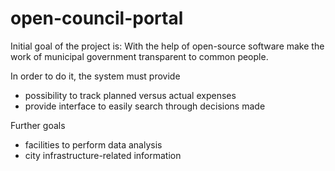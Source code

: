 open-council-portal
===================

Initial goal of the project is:
  With the help of open-source software make the work of municipal government transparent to common people.

In order to do it, the system must provide 
 * possibility to track planned versus actual expenses
 * provide interface to easily search through decisions made

Further goals  
 * facilities to perform data analysis
 * city infrastructure-related information
